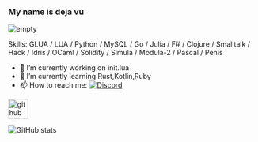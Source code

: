 ### My name is deja vu
![empty](https://i.pinimg.com/originals/ff/b9/5c/ffb95cedcadd3898b0eb38ae223e0b8c.gif)

Skills: GLUA / LUA / Python / MySQL / Go / Julia / F# / Clojure / Smalltalk / Hack / Idris / OCaml / Solidity / Simula / Modula-2 / Pascal / Penis

- 🔭 I’m currently working on init.lua
- 🌱 I’m currently learning Rust,Kotlin,Ruby
- 📫 How to reach me: [![Discord](https://img.shields.io/badge/Discord-dejavuuubtw-5865F2?logo=discord&logoColor=white)](<https://discord.com/users/1230772109848875091>)

[<img src='https://cdn.jsdelivr.net/npm/simple-icons@3.0.1/icons/github.svg' alt='github' height='40'>](https://github.com/dejavuuutcp)  

![GitHub stats](https://github-readme-stats.vercel.app/api?username=dejavuuutcp&show_icons=true)  


